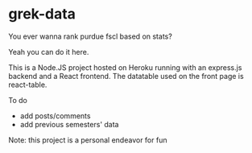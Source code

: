 # grek-data

You ever wanna rank purdue fscl based on stats?

Yeah you can do it here.

This is a Node.JS project hosted on Heroku running with an express.js backend and a React frontend. The datatable used on the front page is react-table.

To do
* add posts/comments
* add previous semesters' data


Note: this project is a personal endeavor for fun